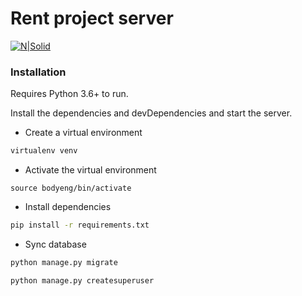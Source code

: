 # Rent project server

[![N|Solid](https://fiverr-res.cloudinary.com/images/t_main1,q_auto,f_auto/gigs/136893056/original/c077ae2c46497ef39ba6db4b67a2b066d202bc0b/make-restful-api-using-django-rest-framework.png)](https://nodesource.com/products/nsolid)


### Installation

Requires Python 3.6+ to run.

Install the dependencies and devDependencies and start the server.
* Create a virtual environment
```bash
virtualenv venv
```
* Activate the virtual environment
```
source bodyeng/bin/activate
```
* Install dependencies
```bash
pip install -r requirements.txt
```
* Sync database
```bash
python manage.py migrate
```
  
```bash
python manage.py createsuperuser
```
